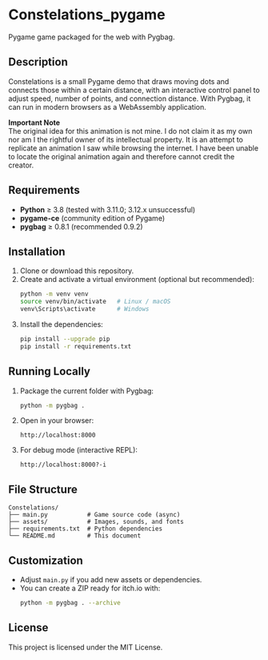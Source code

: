# Constelations_pygame

Pygame game packaged for the web with Pygbag.

## Description

Constelations is a small Pygame demo that draws moving dots and connects those within a certain distance, with an interactive control panel to adjust speed, number of points, and connection distance. With Pygbag, it can run in modern browsers as a WebAssembly application.

**Important Note**  
The original idea for this animation is not mine. I do not claim it as my own nor am I the rightful owner of its intellectual property. It is an attempt to replicate an animation I saw while browsing the internet. I have been unable to locate the original animation again and therefore cannot credit the creator.

## Requirements

- **Python** ≥ 3.8 (tested with 3.11.0; 3.12.x unsuccessful)
- **pygame-ce** (community edition of Pygame)
- **pygbag** ≥ 0.8.1 (recommended 0.9.2)

## Installation

1. Clone or download this repository.
2. Create and activate a virtual environment (optional but recommended):
   ```bash
   python -m venv venv
   source venv/bin/activate   # Linux / macOS
   venv\Scripts\activate      # Windows
   ```
3. Install the dependencies:
   ```bash
   pip install --upgrade pip
   pip install -r requirements.txt
   ```

## Running Locally

1. Package the current folder with Pygbag:
   ```bash
   python -m pygbag .
   ```
2. Open in your browser:
   ```
   http://localhost:8000
   ```
3. For debug mode (interactive REPL):
   ```
   http://localhost:8000?-i
   ```

## File Structure

```
Constelations/
├── main.py           # Game source code (async)
├── assets/           # Images, sounds, and fonts
├── requirements.txt  # Python dependencies
└── README.md         # This document
```

## Customization

- Adjust `main.py` if you add new assets or dependencies.
- You can create a ZIP ready for itch.io with:
  ```bash
  python -m pygbag . --archive
  ```

## License

This project is licensed under the MIT License.
